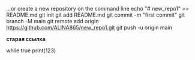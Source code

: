 …or create a new repository on the command line
echo "# new_repo1" >> README.md
git init
git add README.md
git commit -m "first commit"
git branch -M main
git remote add origin https://github.com/ALINA865/new_repo1.git
git push -u origin main

**старая ссылка** 


while true
print(123)
